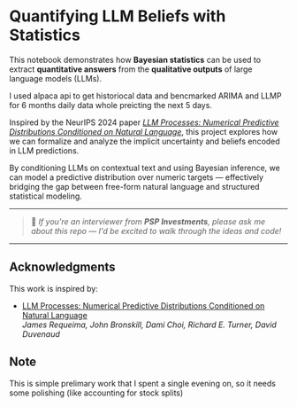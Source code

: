 # Quantifying LLM Beliefs with  Statistics

This notebook demonstrates how **Bayesian statistics** can be used to extract **quantitative answers** from the **qualitative outputs** of large language models (LLMs).

I used alpaca api to get historiocal data and bencmarked ARIMA and LLMP for 6 months daily data whole preicting the next 5 days.

Inspired by the NeurIPS 2024 paper [_LLM Processes: Numerical Predictive Distributions Conditioned on Natural Language_](https://proceedings.neurips.cc/paper_files/paper/2024/file/c5ec22711f3a4a2f4a0a8ffd92167190-Paper-Conference.pdf), this project explores how we can formalize and analyze the implicit uncertainty and beliefs encoded in LLM predictions.

By conditioning LLMs on contextual text and using Bayesian inference, we can model a predictive distribution over numeric targets — effectively bridging the gap between free-form natural language and structured statistical modeling.

---

> 💬 _If you're an interviewer from **PSP Investments**, please ask me about this repo — I'd be excited to walk through the ideas and code!_

---

## Acknowledgments

This work is inspired by:
- [LLM Processes: Numerical Predictive Distributions Conditioned on Natural Language](https://proceedings.neurips.cc/paper_files/paper/2024/file/c5ec22711f3a4a2f4a0a8ffd92167190-Paper-Conference.pdf)  
  _James Requeima, John Bronskill, Dami Choi, Richard E. Turner, David Duvenaud_

## Note

This is simple prelimary work that I spent a single evening on, so it needs some polishing (like accounting for stock splits)

